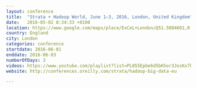 ```yaml
---
layout: conference
title:  "Strata + Hadoop World, June 1–3, 2016, London, United Kingdom"
date:   2016-05-02 8:34:33 +0100
location: https://www.google.com/maps/place/ExCeL+London/@51.5084601,0.0276573,17z/data=!3m1!4b1!4m2!3m1!1s0x47d8a80ce609e50d:0xa0de5f705d7aec7
country: England
city: London
categories: conference
startdate: 2016-06-01
enddate: 2016-06-03
numberOfDays: 3
videos: https://www.youtube.com/playlist?list=PL055Epbe6d5bKhor3JosKx7ktqn3BOF_X
website: http://conferences.oreilly.com/strata/hadoop-big-data-eu

---
```

